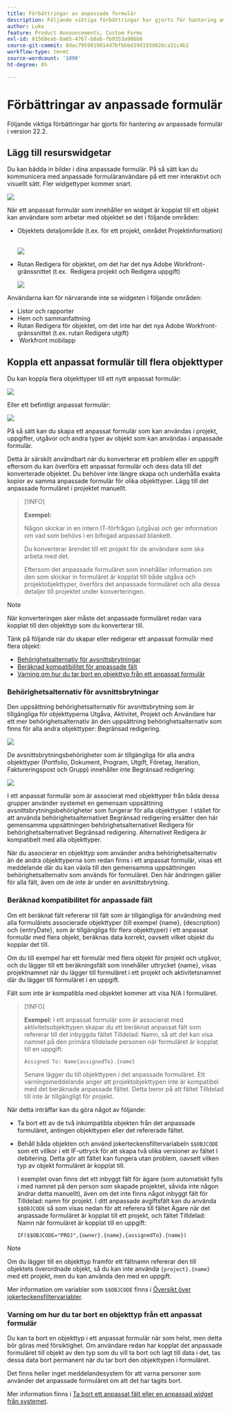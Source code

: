 ```yaml
---
title: Förbättringar av anpassade formulär
description: Följande viktiga förbättringar har gjorts för hantering av anpassade formulär i version 22.2.
author: Luke
feature: Product Announcements, Custom Forms
exl-id: 81568eab-8a65-4767-b8ab-fb9353a90bb6
source-git-commit: 8dac7959919014d7bfbbbd39d193d026ca31c4b2
workflow-type: tm+mt
source-wordcount: '1090'
ht-degree: 0%

---
```


# Förbättringar av anpassade formulär

Följande viktiga förbättringar har gjorts för hantering av anpassade formulär i version 22.2.

## Lägg till resurswidgetar

Du kan bädda in bilder i dina anpassade formulär. På så sätt kan du kommunicera med anpassade formuläranvändare på ett mer interaktivt och visuellt sätt. Fler widgettyper kommer snart.

![](assets/image-in-custom-form.png)

När ett anpassat formulär som innehåller en widget är kopplat till ett objekt kan användare som arbetar med objektet se det i följande områden:

* Objektets detaljområde (t.ex. för ett projekt, området Projektinformation) &#x200B;

  ![](assets/see-image-details-page.png)

* Rutan Redigera för objektet, om det har det nya Adobe Workfront-gränssnittet (t.ex. &#x200B; Redigera projekt och Redigera uppgift)

  ![](assets/image-see-in-edit.png)

Användarna kan för närvarande inte se widgeten i följande områden: &#x200B;

* Listor och rapporter
* Hem och sammanfattning
* Rutan Redigera för objektet, om det inte har det nya Adobe Workfront-gränssnittet (t.ex. rutan Redigera utgift)
* &#x200B; Workfront mobilapp

## Koppla ett anpassat formulär till flera objekttyper

Du kan koppla flera objekttyper till ett nytt anpassat formulär:

![](assets/new-custom-form-object-types.png)

Eller ett befintligt anpassat formulär:

![](assets/add-object-type-existing-form.png)

På så sätt kan du skapa ett anpassat formulär som kan användas i projekt, uppgifter, utgåvor och andra typer av objekt som kan användas i anpassade formulär.

Detta är särskilt användbart när du konverterar ett problem eller en uppgift eftersom du kan överföra ett anpassat formulär och dess data till det konverterade objektet. Du behöver inte längre skapa och underhålla exakta kopior av samma anpassade formulär för olika objekttyper. Lägg till det anpassade formuläret i projektet manuellt.

>[!INFO]
>
>**Exempel:**
>
>Någon skickar in en intern IT-förfrågan (utgåva) och ger information om vad som behövs i en bifogad anpassad blankett.
>
>Du konverterar ärendet till ett projekt för de användare som ska arbeta med det.
>
>Eftersom det anpassade formuläret som innehåller information om den som skickar in formuläret är kopplat till både utgåva och projektobjekttyper, överförs det anpassade formuläret och alla dessa detaljer till projektet under konverteringen.

>[!NOTE]
>
>När konverteringen sker måste det anpassade formuläret redan vara kopplat till den objekttyp som du konverterar till.

Tänk på följande när du skapar eller redigerar ett anpassat formulär med flera objekt:

* [Behörighetsalternativ för avsnittsbrytningar](#permission-options-for-section-breaks)
* [Beräknad kompatibilitet för anpassade fält](#calculated-custom-field-compatibility)
* [Varning om hur du tar bort en objekttyp från ett anpassat formulär](#caution-about-deleting-an-object-type-from-a-custom-form)

### Behörighetsalternativ för avsnittsbrytningar

Den uppsättning behörighetsalternativ för avsnittsbrytning som är tillgängliga för objekttyperna Utgåva, Aktivitet, Projekt och Användare har ett mer behörighetsalternativ än den uppsättning behörighetsalternativ som finns för alla andra objekttyper: Begränsad redigering.

![](assets/section-break-permissions-limited-edit.png)

De avsnittsbrytningsbehörigheter som är tillgängliga för alla andra objekttyper (Portfolio, Dokument, Program, Utgift, Företag, Iteration, Faktureringspost och Grupp) innehåller inte Begränsad redigering:

![](assets/section-break-permissions-no-limited-edit.png)

I ett anpassat formulär som är associerat med objekttyper från båda dessa grupper använder systemet en gemensam uppsättning avsnittsbrytningsbehörigheter som fungerar för alla objekttyper. I stället för att använda behörighetsalternativet Begränsad redigering ersätter den här gemensamma uppsättningen behörighetsalternativet Redigera för behörighetsalternativet Begränsad redigering. Alternativet Redigera är kompatibelt med alla objekttyper.

När du associerar en objekttyp som använder andra behörighetsalternativ än de andra objekttyperna som redan finns i ett anpassat formulär, visas ett meddelande där du kan växla till den gemensamma uppsättningen behörighetsalternativ som används för formuläret. Den här ändringen gäller för alla fält, även om de inte är under en avsnittsbrytning.

### Beräknad kompatibilitet för anpassade fält

Om ett beräknat fält refererar till fält som är tillgängliga för användning med alla formulärets associerade objekttyper (till exempel {name}, {description} och {entryDate}, som är tillgängliga för flera objekttyper) i ett anpassat formulär med flera objekt, beräknas data korrekt, oavsett vilket objekt du kopplar det till.

Om du till exempel har ett formulär med flera objekt för projekt och utgåvor, och du lägger till ett beräkningsfält som innehåller uttrycket {name}, visas projektnamnet när du lägger till formuläret i ett projekt och aktivitetsnamnet där du lägger till formuläret i en uppgift.

Fält som inte är kompatibla med objektet kommer att visa N/A i formuläret.

>[!INFO]
>
>**Exempel:** I ett anpassat formulär som är associerat med aktivitetsobjekttypen skapar du ett beräknat anpassat fält som refererar till det inbyggda fältet Tilldelad: Namn, så att det kan visa namnet på den primära tilldelade personen när formuläret är kopplat till en uppgift:
>
>```
>Assigned To: Name{assignedTo}.{name}
>```
>
>Senare lägger du till objekttypen i det anpassade formuläret. Ett varningsmeddelande anger att projektobjekttypen inte är kompatibel med det beräknade anpassade fältet. Detta beror på att fältet Tilldelad till inte är tillgängligt för projekt.

När detta inträffar kan du göra något av följande:

* Ta bort ett av de två inkompatibla objekten från det anpassade formuläret, antingen objekttypen eller det refererade fältet.
* Behåll båda objekten och använd jokerteckensfiltervariabeln `$$OBJCODE` som ett villkor i ett IF-uttryck för att skapa två olika versioner av fältet I debitering. Detta gör att fältet kan fungera utan problem, oavsett vilken typ av objekt formuläret är kopplat till.

  I exemplet ovan finns det ett inbyggt fält för ägare (som automatiskt fylls i med namnet på den person som skapade projektet, såvida inte någon ändrar detta manuellt), även om det inte finns något inbyggt fält för Tilldelad: namn för projekt. I ditt anpassade avgiftsfält kan du använda `$$OBJCODE` så som visas nedan för att referera till fältet Ägare när det anpassade formuläret är kopplat till ett projekt, och fältet Tilldelad: Namn när formuläret är kopplat till en uppgift:

  ```
  IF($$OBJCODE="PROJ",{owner}.{name},{assignedTo}.{name})
  ```

>[!NOTE]
>
>  Om du lägger till en objekttyp framför ett fältnamn refererar den till objektets överordnade objekt, så du kan inte använda `{project}.{name}` med ett projekt, men du kan använda den med en uppgift.


Mer information om variabler som `$$OBJCODE` finns i [Översikt över jokerteckensfiltervariabler](/help/quicksilver/reports-and-dashboards/reports/reporting-elements/understand-wildcard-filter-variables.md).

### Varning om hur du tar bort en objekttyp från ett anpassat formulär

Du kan ta bort en objekttyp i ett anpassat formulär när som helst, men detta bör göras med försiktighet. Om användare redan har kopplat det anpassade formuläret till objekt av den typ som du vill ta bort och lagt till data i det, tas dessa data bort permanent när du tar bort den objekttypen i formuläret.

Det finns heller inget meddelandesystem för att varna personer som använder det anpassade formuläret om att det har tagits bort.

Mer information finns i [Ta bort ett anpassat fält eller en anpassad widget från systemet](/help/quicksilver/administration-and-setup/customize-workfront/create-manage-custom-forms/delete-a-custom-field.md).
